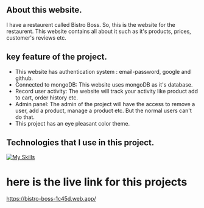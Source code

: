 
## About this website. 
I have a restaurent called Bistro Boss. So, this is the website for the restaurent. This website contains all about it such as it's products, prices, customer's reviews etc. 

## key feature of the project.

- This website has authentication system : email-password, google and github.
- Connected to mongoDB: This website uses mongoDB as it's database.
- Record user activity: The website will track your activity like product add to cart, order history etc.
- Admin panel: The admin of the project will have the access to remove a user, add a product, manage a product etc. But the normal users can't do that.
- This project has an eye pleasant color theme.


## Technologies that I use in this project. 

[![My Skills](https://skillicons.dev/icons?i=js,html,mongodb,express,react,nodejs,figma&theme=light)](https://skillicons.dev)



# here is the live link for this projects


https://bistro-boss-1c45d.web.app/


